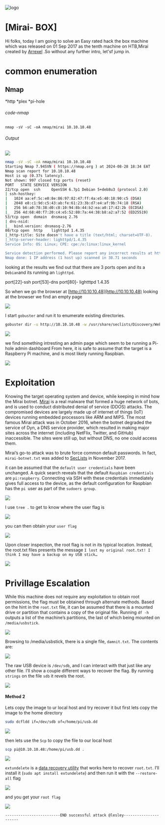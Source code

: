![logo](/logo.png)

# [Mirai- BOX]  
Hi folks, today I am going to solve an Easy rated hack the box machine which was released on 01 Sep 2017 as the tenth machine on HTB,Mirai created by [Arrexel](https://app.hackthebox.com/users/2904) .So without any further intro, let'sf jump in.

# common enumeration

## Nmap
  *http
  *plex
  *pi-hole
  
###### code-nmap

```code
nmap -sV -sC -oA nmap/mirai 10.10.10.48
```

###### Output 

![](/Linux/Linux-Easy/Mirai/Screenshots/nmap.png)

```sh
nmap -sV -sC -oA nmap/mirai 10.10.10.48                                                                                           ─╯
Starting Nmap 7.94SVN ( https://nmap.org ) at 2024-08-28 18:34 EAT
Nmap scan report for 10.10.10.48
Host is up (0.37s latency).
Not shown: 997 closed tcp ports (reset)
PORT   STATE SERVICE VERSION
22/tcp open  ssh     OpenSSH 6.7p1 Debian 5+deb8u3 (protocol 2.0)
| ssh-hostkey: 
|   1024 aa:ef:5c:e0:8e:86:97:82:47:ff:4a:e5:40:18:90:c5 (DSA)
|   2048 e8:c1:9d:c5:43:ab:fe:61:23:3b:d7:e4:af:9b:74:18 (RSA)
|   256 b6:a0:78:38:d0:c8:10:94:8b:44:b2:ea:a0:17:42:2b (ECDSA)
|_  256 4d:68:40:f7:20:c4:e5:52:80:7a:44:38:b8:a2:a7:52 (ED25519)
53/tcp open  domain  dnsmasq 2.76
| dns-nsid: 
|_  bind.version: dnsmasq-2.76
80/tcp open  http    lighttpd 1.4.35
|_http-title: Site doesn't have a title (text/html; charset=UTF-8).
|_http-server-header: lighttpd/1.4.35
Service Info: OS: Linux; CPE: cpe:/o:linux:linux_kernel

Service detection performed. Please report any incorrect results at https://nmap.org/submit/ .
Nmap done: 1 IP address (1 host up) scanned in 30.71 seconds
```

looking at the results  we find out that there are 3 ports open and its a `Debian`and its running an `lighttpd`. 


port[22]-ssh
port[53]-dns
port[80]-  lightttpd 1.4.35

So when we go the browser at [http://10.10.10.48](http://10.10.10.48)  looking at the browser we find an empty page

![](/Linux/Linux-Easy/Mirai/Screenshots/browser.png)

I start `gobuster` and run it  to enumerate existing directories.

```sh
gobuster dir -u http://10.10.10.48 -w /usr/share/seclists/Discovery/Web-Content/raft-small-words-lowercase.txt -k  
```

![](/Linux/Linux-Easy/Mirai/Screenshots/gobuster.png)

we find something intresting an admin page which seem to be running a Pi-hole admin dashboard From here, it is safe to assume that the target is a Raspberry Pi machine, and is most likely running Raspbian.

![](/Linux/Linux-Easy/Mirai/Screenshots/Pi-hole.png)

# Exploitation

Knowing the target operating system and device, while keeping in mind how the Mirai botnet.
[Mirai](https://en.wikipedia.org/wiki/Mirai_(malware)) is a real malware that formed a huge network of bots, and is used to conduct distributed denial of service (DDOS) attacks. The compromised devices are largely made up of internet of things (IoT) devices running embedded processors like ARM and MIPS. The most famous Mirai attack was in October 2016, when the botnet degraded the service of Dyn, a DNS service provider, which resulted in making major sites across the internet (including NetFlix, Twitter, and GitHub) inaccessible. The sites were still up, but without DNS, no one could access them.

Mirai’s go-to attack was to brute force common default passwords. In fact, `mirai-botnet.txt` was added to [SecLists](https://github.com/danielmiessler/SecLists/blob/master/Passwords/Malware/mirai-botnet.txt) in November 2017.

it can be assumed that the `default user credentials` have been unchanged. A quick
search reveals that the default `Raspbian credentials` are `pi:raspberry`. Connecting via SSH with these credentials immediately gives full access to the device, as the default configuration for
Raspbian has the `pi `user as part of the `sudoers group`.

![](/Linux/Linux-Easy/Mirai/Screenshots/Shell.png)

I use `tree .`  to get to know where the user flag is 

![](/Linux/Linux-Easy/Mirai/Screenshots/tree.png)

you can then obtain your `user flag`

![](/Linux/Linux-Easy/Mirai/Screenshots/pi.png)

Upon closer inspection, the root flag is not in its typical location. Instead, the root.txt files presents the message `I lost my original root.txt! I think I may have a backup on my USB stick…` 

![](/Linux/Linux-Easy/Mirai/Screenshots/root.png)

# Privillage Escalation

While this machine does not require any exploitation to obtain root permissions, the flag must be
obtained through alternate methods. Based on the hint in the `root.txt` file, it can be assumed that there is a mounted drive or partition that contains a copy of the original file. Running `df -h` outputs a list of the machine’s partitions, the last of which being mounted on `/media/usbstick`.

![](/Linux/Linux-Easy/Mirai/Screenshots/dfh.png)

Browsing to /media/usbstick, there is a single file, `damnit.txt`. The contents are:

![](/Linux/Linux-Easy/Mirai/Screenshots/damit.png)

The raw USB device is `/dev/sdb`, and I can interact with that just like any other file. I’ll show a couple different ways to recover the flag. By running `strings` on the file `sdb` it revels the root.

![](Linux/Linux-Easy/Mirai/Screenshots/strings.png)

#### Method 2

Lets copy the image to ur local host and try recover it but first lets copy the image to the home directory

```sh
sudo dcfldd if=/dev/sdb of=/home/pi/usb.dd
```

![](/Linux/Linux-Easy/Mirai/Screenshots/image.png)

then lets use the `Scp` to copy the file to our local host

```sh
scp pi@10.10.10.48:/home/pi/usb.dd .
```

![](/Linux/Linux-Easy/Mirai/Screenshots/copied.png)

`extundelete` is a [data recovery utility](http://extundelete.sourceforge.net/) that works here to recover `root.txt`. I’ll install it (`sudo apt install extundelete`) and then run it with the `--restore-all` flag

![](/Linux/Linux-Easy/Mirai/Screenshots/extundelete.png)

and you get your `root flag`

![](/Linux/Linux-Easy/Mirai/Screenshots/rootflag.png)

	-------------------------END successful attack @lesley----------------------




